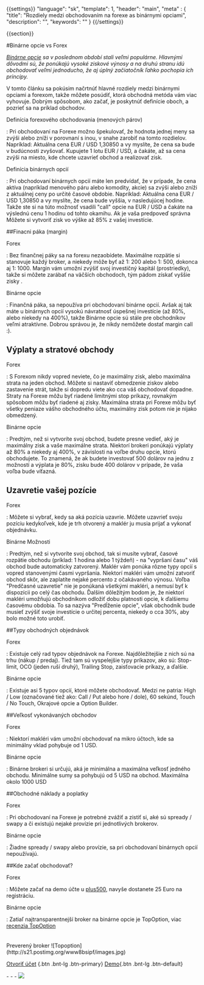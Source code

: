 {{settings}}
  "language": "sk",
  "template": 1,
  "header": "main",
  "meta" : {
    "title": "Rozdiely medzi obchodovaním na forexe as binárnymi opciami",
    "description": "",
    "keywords": ""
  }
{{/settings}}

<div class="row">
<div class="col-md-9" role="main" markdown="1">

{{section}}

#Binárne opcie vs Forex



*[Binárne opcie](http://www.forexsrovnavac.cz/sk/binarne-opcie "Binárne opcie") sa v poslednom období stali veľmi populárne. Hlavnými dôvodmi sú, že ponúkajú vysoké ziskové výnosy a na druhú stranu idú obchodovať veľmi jednoducho, že aj úplný začiatočník ľahko pochopia ich princípy.* 

V tomto článku sa pokúsim načrtnúť hlavné rozdiely medzi binárnymi opciami a forexom, takže môžete posúdiť, ktorá obchodná metóda vám viac vyhovuje. Dobrým spôsobom, ako začať, je poskytnúť definície oboch, a pozrieť sa na príklad obchodov.


Definícia forexového obchodovania (menových párov)

: Pri obchodovaní na Forexe možno špekulovať, že hodnota jednej meny sa zvýši alebo zníži v porovnaní s inou, v snahe zarobiť na tomto rozdielov. Napríklad: Aktuálna cena EUR / USD 1,30850 a vy myslíte, že cena sa bude v budúcnosti zvyšovať. Kupujete 1 lotu EUR / USD, a čakáte, až sa cena zvýši na miesto, kde chcete uzavrieť obchod a realizovať zisk. 

Definícia binárnych opcií

: Pri obchodovaní binárnych opcií máte len predvídať, že v prípade, že cena aktíva (napríklad menového páru alebo komodity, akcie) sa zvýši alebo zníži z aktuálnej ceny po určité časové obdobie. Napríklad: Aktuálna cena EUR / USD 1,30850 a vy myslíte, že cena bude vyššia, v nasledujúcej hodine. Takže ste si na túto možnosť vsadili "call" opcie na EUR / USD a čakáte na výslednú cenu 1 hodinu od tohto okamihu. Ak je vaša predpoveď správna Môžete si vytvoriť zisk vo výške až 85% z vašej investície.

##Finacni páka (margin)


Forex

: Bez finančnej páky sa na forexu nezaobídete. Maximálne rozpätie si stanovuje každý broker, a niekedy môže byť až 1: 200 alebo 1: 500, dokonca aj 1: 1000. Margin vám umožní zvýšiť svoj investičný kapitál (prostriedky), takže si môžete zarábať na väčších obchodoch, tým pádom získať vyššie zisky .

Binárne opcie

: Finančná páka, sa nepoužíva pri obchodovaní binárne opcií. Avšak aj tak máte u binárnych opcií vysokú návratnosť úspešnej investície (až 80%, alebo niekedy na 400%), takže Binárne opcie sú stále pre obchodníkov veľmi atraktívne. Dobrou správou je, že nikdy nemôžete dostať margin call :).


## Výplaty a stratové obchody

Forex

: S Forexom nikdy vopred neviete, čo je maximálny zisk, alebo maximálna strata na jeden obchod. Môžete si nastaviť obmedzenie ziskov alebo zastavenie strát, takže si dopredu viete ako cca váš obchodovať dopadne. Straty na Forexe môžu byť riadené limitnými stop príkazy, rovnakým spôsobom môžu byť riadené aj zisky. Maximálna strata pri Forexe môžu byť všetky peniaze vášho obchodného účtu, maximálny zisk potom nie je nijako obmedzený.

Binárne opcie

: Predtým, než si vytvoríte svoj obchod, budete presne vedieť, aký je maximálny zisk a vaše maximálne strata. Niektorí brokeri ponúkajú výplaty až 80% a niekedy aj 400%, v závislosti na voľbe druhu opcie, ktorú obchodujete. To znamená, že ak budete investovať 500 dolárov na jednu z možností a výplata je 80%, zisku bude 400 dolárov v prípade, že vaša voľba bude víťazná.  


## Uzavretie vašej pozície
Forex

: Môžete si vybrať, kedy sa aká pozícia uzavrie. Môžete uzavrieť svoju pozíciu kedykoľvek, kde je trh otvorený a maklér ju musia prijať a vykonať objednávku. 

Binárne Možnosti

: Predtým, než si vytvoríte svoj obchod, tak si musíte vybrať, časové rozpätie obchodu (príklad: 1 hodina alebo 1 týždeň) - na "vypršaní času" váš obchod bude automaticky zatvorený. Maklér vám ponúka rôzne typy opcií s vopred stanovenými časmi vypršania. Niektorí makléri vám umožní zatvoriť obchod skôr, ale zaplatíte nejaké percento z očakávaného výnosu. Voľba "Predčasné uzavretie" nie je ponúkaná všetkými makléri, a nemusí byť k dispozícii po celý čas obchodu. Ďalším dôležitým bodom je, že niektorí makléri umožňujú obchodníkom odložiť dobu platnosti opcie, k ďalšiemu časovému obdobia. To sa nazýva "Predĺženie opcie", však obchodník bude musieť zvýšiť svoje investície o určitej percenta, niekedy o cca 30%, aby bolo možné toto urobiť. 

##Typy obchodných objednávok

Forex

: Existuje celý rad typov objednávok na Forexe. Najdôležitejšie z nich sú na trhu (nákup / predaj). Tiež tam sú vyspelejšie typy príkazov, ako sú: Stop-limit, OCO (jeden ruší druhý), Trailing Stop, zaisťovacie príkazy, a ďalšie. 

Binárne opcie

: Existuje asi 5 typov opcií, ktoré môžete obchodovať. Medzi ne patria: High / Low (označované tiež ako: Call / Put alebo hore / dole), 60 sekúnd, Touch / No Touch, Okrajové opcie a Option Builder. 

##Veľkosť vykonávaných obchodov 

Forex

: Niektorí makléri vám umožní obchodovať na mikro účtoch, kde sa minimálny vklad pohybuje od 1 USD.

Binárne opcie

: Binárne brokeri si určujú, aká je minimálna a maximálna veľkosť jedného obchodu. Minimálne sumy sa pohybujú od 5 USD na obchod. Maximálna okolo 1000 USD

##Obchodné náklady a poplatky 

Forex

: Pri obchodovaní na Forexe je potrebné zvážiť a zistiť si, aké sú spready / swapy a či existujú nejaké provízie pri jednotlivých brokerov. 

Binárne opcie

:  Žiadne spready / swapy alebo provízie, sa pri obchodovaní binárnych opcií nepoužívajú.

##Kde začať obchodovať?

Forex

: Môžete začať na demo účte u [plus500](http://www.forexsrovnavac.cz/sk/plus500 "plus500"), navyše dostanete 25 Euro na registráciu.

Binárne opcie

: Zatiaľ najtransparentnejší broker na binárne opcie je TopOption, viac [recenzia TopOption](http://www.forexsrovnavac.cz/sk/topoption "binárne opcie")





</div>
<div class="col-md-3" markdown="1">
<div class="well" markdown="1" style="margin-top: 2.5em">
Preverený broker
![Topoption](http://s21.postimg.org/www8bsipf/images.jpg)  

[Otvoriť účet](http://blog.forexsrovnavac.cz/sk/topoption "Registrácia") {.btn .bnt-lg .btn-primary} [Demo](http://blog.forexsrovnavac.cz/sk/topoption "Demo účet"){.btn .bnt-lg .btn-default}

</div>
<div class="container-fluid" markdown="1">
<div class="container-fluid" markdown="1">
</div>
- - -

<a href="http://blog.forexsrovnavac.cz/sk/topoption"  target="_blank">
 <img src="http://blog.forexsrovnavac.cz/wp-content/uploads/2014/10/informace.png" width="" height=""/>

</a>
</div>
</div>
</div>
